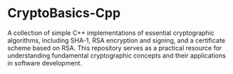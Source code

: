# CryptoBasics-Cpp
A collection of simple C++ implementations of essential cryptographic algorithms, including SHA-1, RSA encryption and signing, and a certificate scheme based on RSA. This repository serves as a practical resource for understanding fundamental cryptographic concepts and their applications in software development.
